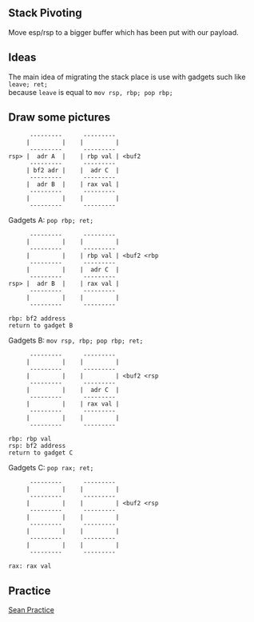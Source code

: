## Stack Pivoting  
Move esp/rsp to a bigger buffer which has been put with our payload.  
  
## Ideas  
The main idea of migrating the stack place is use with gadgets such like ```leave; ret;```  
because `leave` is equal to ```mov rsp, rbp; pop rbp;```  
  
## Draw some pictures  
```
      ---------      ---------
     |         |    |         |
      ---------      ---------
rsp> |  adr A  |    | rbp val | <buf2
      ---------      ---------
     | bf2 adr |    |  adr C  |
      ---------      ---------
     |  adr B  |    | rax val |
      ---------      ---------
     |         |    |         |
      ---------      ---------
```  
Gadgets A:  `pop rbp; ret;`  
```
      ---------      ---------
     |         |    |         |
      ---------      ---------
     |         |    | rbp val | <buf2 <rbp
      ---------      ---------
     |         |    |  adr C  |
      ---------      ---------
rsp> |  adr B  |    | rax val |
      ---------      ---------
     |         |    |         |
      ---------      ---------

rbp: bf2 address
return to gadget B
```  
Gadgets B: `mov rsp, rbp; pop rbp; ret;`  
```
      ---------      ---------
     |         |    |         |
      ---------      ---------
     |         |    |         | <buf2 <rsp
      ---------      ---------
     |         |    |  adr C  |
      ---------      ---------
     |         |    | rax val |
      ---------      ---------
     |         |    |         |
      ---------      ---------

rbp: rbp val
rsp: bf2 address
return to gadget C
```  
Gadgets C: `pop rax; ret;`  
```
      ---------      ---------
     |         |    |         |
      ---------      ---------
     |         |    |         | <buf2 <rsp
      ---------      ---------
     |         |    |         |
      ---------      ---------
     |         |    |         |
      ---------      ---------
     |         |    |         |
      ---------      ---------
      
rax: rax val
```  
  
## Practice  
[Sean Practice](https://github.com/shinmao/CTF-writeups/blob/master/Advanced%20Binary%20Exploitation(Sean)/src/rop1.c)
